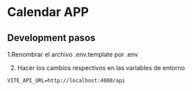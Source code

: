 
# Calendar APP

## Development pasos

1.Renombrar el archivo .env.template por .env

2. Hacer los cambios respectivos en las variables de entorno

````
VITE_API_URL=http://localhost:4000/api

````